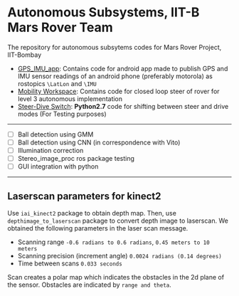# Autonomous Subsystems, IIT-B Mars Rover Team
The repository for autonomous subsytems codes for Mars Rover Project, IIT-Bombay

* [GPS_IMU_app](./GPS_IMU_app): Contains code for android app made to publish GPS and IMU sensor readings of an android phone (preferably motorola) as rostopics `\LatLon` and `\IMU`
* [Mobility Workspace](./mobility_ws): Contains code for closed loop steer of rover for level 3 autonomous implementation
* [Steer-Dive Switch](./steer_drive_switch.py): **Python2.7** code for shifting between steer and drive modes (For Testing purposes)

-----------------------------------------------------------------------------------

- [ ] Ball detection using GMM
- [ ] Ball detection using CNN (in correspondence with Vito)
- [ ] Illumination correction
- [ ] Stereo_image_proc ros package testing
- [ ] GUI integration with python

---
## Laserscan parameters for kinect2

Use `iai_kinect2` package to obtain depth map. Then, use `depthimage_to_laserscan` package to convert depth image to laserscan. We obtained the following parameters in the laser scan message.

* Scanning range `-0.6 radians to 0.6 radians`, `0.45 meters to 10 meters`
* Scanning precision (increment angle) `0.0024 radians (0.14 degrees)`
* Time between scans `0.033 seconds`

Scan creates a polar map which indicates the obstacles in the 2d plane of the sensor. Obstacles are indicated by `range and theta`.  
